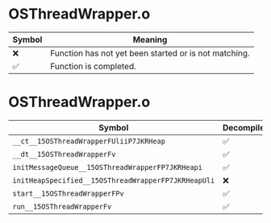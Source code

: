 # OSThreadWrapper.o
| Symbol | Meaning 
| ------------- | ------------- 
| :x: | Function has not yet been started or is not matching. 
| :white_check_mark: | Function is completed. 


# OSThreadWrapper.o
| Symbol | Decompiled? |
| ------------- | ------------- |
| `__ct__15OSThreadWrapperFUliiP7JKRHeap` | :white_check_mark: |
| `__dt__15OSThreadWrapperFv` | :white_check_mark: |
| `initMessageQueue__15OSThreadWrapperFP7JKRHeapi` | :white_check_mark: |
| `initHeapSpecified__15OSThreadWrapperFP7JKRHeapUli` | :x: |
| `start__15OSThreadWrapperFPv` | :white_check_mark: |
| `run__15OSThreadWrapperFv` | :white_check_mark: |
